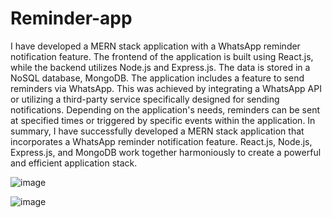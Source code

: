 # Reminder-app

I have developed a MERN stack application with a WhatsApp reminder notification feature. The frontend of the application is built using React.js, while the backend utilizes Node.js and Express.js. The data is stored in a NoSQL database, MongoDB.
The application includes a feature to send reminders via WhatsApp. This was achieved by integrating a WhatsApp API or utilizing a third-party service specifically designed for sending notifications. Depending on the application's needs, reminders can be sent at specified times or triggered by specific events within the application.
In summary, I have successfully developed a MERN stack application that incorporates a WhatsApp reminder notification feature. React.js, Node.js, Express.js, and MongoDB work together harmoniously to create a powerful and efficient application stack. 




![image](https://github.com/jainapoorva40/Reminder-app/assets/80565044/f87d357d-ef1f-4ce1-bc77-8fa2007f15c1)

![image](https://github.com/jainapoorva40/Reminder-app/assets/80565044/8b05e7f7-8423-4f4a-89b4-427cbf6a4f39)
